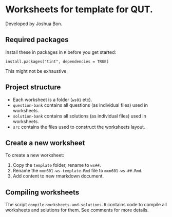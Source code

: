 # Worksheets for template for QUT.

Developed by Joshua Bon.

## Required packages

Install these in packages in `R` before you get started:

`install.packages("tint", dependencies = TRUE)`

This might not be exhaustive.

## Project structure

- Each worksheet is a folder (`ws01` etc).
- `question-bank` contains all questions (as individual files) used in worksheets.
- `solution-bank` contains all solutions (as individual files) used in worksheets.
- `src` contains the files used to construct the worksheets layout.


## Create a new worksheet

To create a new worksheet: 
1. Copy the `template` folder, rename to `ws##`.
2. Rename the `mxn601-ws-template.Rmd` file to `mxn601-ws-##.Rmd`.
3. Add content to new rmarkdown document.

## Compiling worksheets

The script `compile-worksheets-and-solutions.R` contains code to compile all worksheets and solutions for them. See comments for more details.